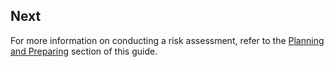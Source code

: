 ## Next


For more information on conducting a risk assessment, refer to the [Planning and Preparing](topics/practice-2-planning/0-getting-started/1-intro.md) section of this guide.

